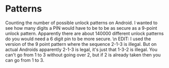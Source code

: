 # Patterns
Counting the number of possible unlock patterns on Android.
I wanted to see how many digits a PIN would have to be to be as secure as a 9-point unlock pattern.
Apparently there are about 140000 different unlock patterns do you would need a 6 digit pin to be more secure. \n
EDIT: I used the version of the 9 point pattern where the sequence 2-1-3 is illegal.
But on actual Androids apparently 2-1-3 is legal, it's just that 1-3-2 is illegal.
You can't go from 1 to 3 without going over 2, but if 2 is already taken then you can go from 1 to 3.
